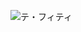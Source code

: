 ![テ・フィティ](https://static.wikia.nocookie.net/moana/images/3/3d/Tefiti.png/revision/latest?cb=20170325202123)